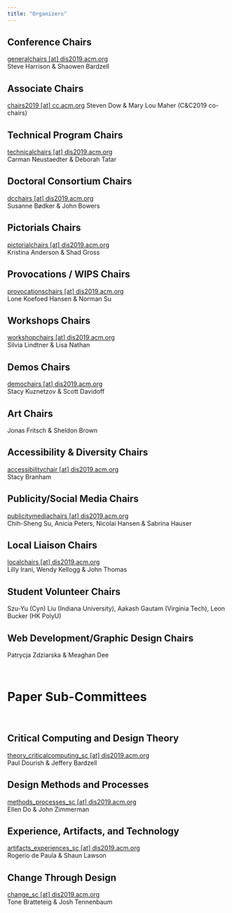 ```yaml
---
title: "Organizers"
---
```


## Conference Chairs
[generalchairs [at] dis2019.acm.org](mailto:generalchairs@dis2019.acm.org)  
Steve Harrison & Shaowen Bardzell

## Associate Chairs
[chairs2019 [at] cc.acm.org](mailto:chairs2019@cc.acm.org)
Steven Dow & Mary Lou Maher (C&C2019 co-chairs)

## Technical Program Chairs
[technicalchairs [at] dis2019.acm.org](mailto:technicalchairs@dis2019.acm.org)  
Carman Neustaedter & Deborah Tatar

## Doctoral Consortium Chairs
[dcchairs [at] dis2019.acm.org](mailto:dcchairs@dis2019.acm.org)  
Susanne Bødker & John Bowers

## Pictorials Chairs
[pictorialchairs [at] dis2019.acm.org](mailto:pictorialchairs@dis2019.acm.org)  
Kristina Anderson & Shad Gross

## Provocations / WIPS Chairs
[provocationschairs [at] dis2019.acm.org](mailto:provocationschairs@dis2019.acm.org)  
Lone Koefoed Hansen & Norman Su

## Workshops Chairs
[workshopchairs [at] dis2019.acm.org](mailto:workshopchairs@dis2019.acm.org)  
Silvia Lindtner & Lisa Nathan

## Demos Chairs
[demochairs [at] dis2019.acm.org](mailto:demochairs@dis2019.acm.org)  
Stacy Kuznetzov & Scott Davidoff

## Art Chairs
Jonas Fritsch & Sheldon Brown 

## Accessibility & Diversity Chairs
[accessibilitychair [at] dis2019.acm.org](mailto:accessibilitychair@dis2019.acm.org)  
Stacy Branham

## Publicity/Social Media Chairs
[publicitymediachairs [at] dis2019.acm.org](mailto:publicitymediachairs@dis2019.acm.org)  
Chih-Sheng Su, Anicia Peters, Nicolai Hansen & Sabrina Hauser

## Local Liaison Chairs
[localchairs [at] dis2019.acm.org](mailto:localchairs@dis2019.acm.org)  
Lilly Irani, Wendy Kellogg & John Thomas

## Student Volunteer Chairs 
Szu-Yu (Cyn) Liu (Indiana University), Aakash Gautam (Virginia Tech), Leon Bucker (HK PolyU)

## Web Development/Graphic Design Chairs
Patrycja Zdziarska & Meaghan Dee 

<br>

# Paper Sub-Committees
<br>

## Critical Computing and Design Theory
[theory_criticalcomputing_sc [at] dis2019.acm.org](mailto:theory_criticalcomputing_sc@dis2019.acm.org)  
Paul Dourish & Jeffery Bardzell

## Design Methods and Processes
[methods_processes_sc [at] dis2019.acm.org](mailto:methods_processes_sc@dis2019.acm.org)  
Ellen Do & John Zimmerman

## Experience, Artifacts, and Technology
[artifacts_experiences_sc [at] dis2019.acm.org](mailto:artifacts_experiences_sc@dis2019.acm.org)  
Rogerio de Paula & Shaun Lawson

## Change Through Design
[change_sc [at] dis2019.acm.org](mailto:change_sc@dis2019.acm.org)  
Tone Bratteteig & Josh Tennenbaum
